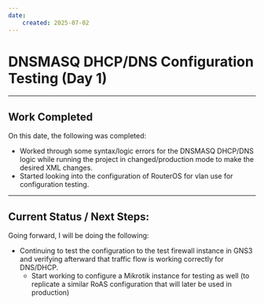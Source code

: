 ```yaml
---
date:
    created: 2025-07-02
---
```


# DNSMASQ DHCP/DNS Configuration Testing (Day 1)

<!-- more -->

---

## Work Completed

On this date, the following was completed:

- Worked through some syntax/logic errors for the DNSMASQ DHCP/DNS logic while
  running the project in changed/production mode to make the desired XML changes.
- Started looking into the configuration of RouterOS for vlan use for configuration testing.

---

## Current Status / Next Steps:

Going forward, I will be doing the following:

- Continuing to test the configuration to the test firewall instance in GNS3 and verifying afterward that
  traffic flow is working correctly for DNS/DHCP.
    - Start working to configure a Mikrotik instance for testing as well (to replicate a similar RoAS configuration
    that will later be used in production)